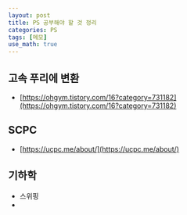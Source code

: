 ```yaml
---
layout: post
title: PS 공부해야 할 것 정리
categories: PS
tags: [메모]
use_math: true
---
```


## 고속 푸리에 변환
- [https://ohgym.tistory.com/16?category=731182](https://ohgym.tistory.com/16?category=731182)

## SCPC
- [https://ucpc.me/about/](https://ucpc.me/about/)

## 기하학
- 스위핑
- 
